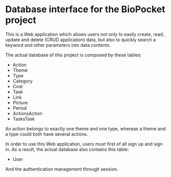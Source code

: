 # Database interface for the BioPocket project

This is a Web application which allows users not only to easily create, read, update and delete (CRUD application) data, but also to quickly search a keyword and other parameters into data contents.

The actual database of this project is composed by these tables: 

* Action
* Theme
* Type
* Category
* Cost
* Task
* Link
* Picture
* Period
* ActionsAction
* TasksTask

An action belongs to exactly one theme and one type, whereas a theme and a type could both have several actions.

In order to use this Web application, users must first of all sign up and sign in. As a result, the actual database also contains this table: 

* User

And the authentication management through session. 
